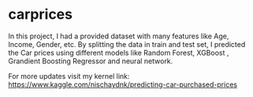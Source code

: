 # carprices
In this project, I had a provided dataset with many features like Age, Income, Gender, etc. By splitting the data in train and test set, I predicted the Car prices using different models like Random Forest, XGBoost , Grandient Boosting Regressor and neural network. 

For more updates visit my kernel link: https://www.kaggle.com/nischaydnk/predicting-car-purchased-prices
